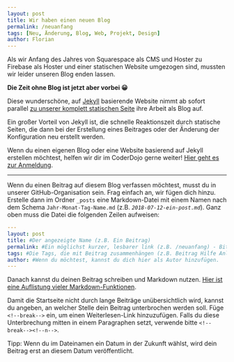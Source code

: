 ```yaml
---
layout: post
title: Wir haben einen neuen Blog
permalink: /neuanfang
tags: [Neu, Änderung, Blog, Web, Projekt, Design]
author: Florian
---
```


Als wir Anfang des Jahres von Squarespace als CMS und Hoster zu Firebase als Hoster und einer statischen Website umgezogen sind, mussten wir leider unseren Blog enden lassen.

**Die Zeit ohne Blog ist jetzt aber vorbei 😀**

<!--break-->

Diese wunderschöne, auf [Jekyll](https://jekyllrb.com) basierende Website nimmt ab sofort parallel [zu unserer komplett statischen Seite](https://coderdojo-wiesbaden.de) ihre Arbeit als Blog auf.

Ein großer Vorteil von Jekyll ist, die schnelle Reaktionszeit durch statische Seiten, die dann bei der Erstellung eines Beitrages oder der Änderung der Konfiguration neu erstellt werden.

Wenn du einen eigenen Blog oder eine Website basierend auf Jekyll erstellen möchtest, helfen wir dir im CoderDojo gerne weiter! [Hier geht es zur Anmeldung](https://coderdojo-wiesbaden.de/anmeldung).

---

Wenn du einen Beitrag auf diesem Blog verfassen möchtest, musst du in unserer GitHub-Organisation sein. Frag einfach an, wir fügen dich hinzu.
Erstelle dann im Ordner `_posts` eine Markdown-Datei mit einem Namen nach dem Schema `Jahr-Monat-Tag-Name.md` (z.B. *`2018-07-12-ein-post.md`*).
Ganz oben muss die Datei die folgenden Zeilen aufweisen:
```yml
---
layout: post
title: #Der angezeigte Name (z.B. Ein Beitrag)
permalink: #Ein möglichst kurzer, lesbarer link (z.B. /neuanfang) - Bitte achte auf den Schrägstrich "/"
tags: #Die Tags, die mit Beitrag zusammenhängen (z.B. Beitrag Hilfe Anleitung)
author: #Wenn du möchtest, kannst du dich hier als Autor hinzufügen.
---
```
Danach kannst du deinen Beitrag schreiben und Markdown nutzen. [Hier ist eine Auflistung vieler Markdown-Funktionen](https://github.com/adam-p/markdown-here/wiki/Markdown-Cheatsheet).

Damit die Startseite nicht durch lange Beiträge unübersichtlich wird, kannst du angeben, an welcher Stelle dein Beitrag unterbrochen werden soll.
Füge `<!--break-->` ein, um einen Weiterlesen-Link hinzuzufügen.
Falls du diese Unterbrechung mitten in einem Paragraphen setzt, verwende bitte `<!--break--><!--n-->`.

Tipp: Wenn du im Dateinamen ein Datum in der Zukunft wählst, wird dein Beitrag erst an diesem Datum veröffentlicht.
